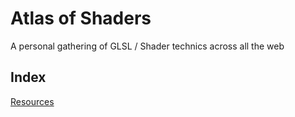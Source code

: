 # Atlas of Shaders

A personal gathering of GLSL / Shader technics across all the web

## Index

[Resources](./Resources.md)
